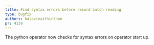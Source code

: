 ```yaml
---
title: Find syntax errors before record batch reading
type: bugfix
authors: balavinaithirthan
pr: 4139
---
```


The python operator now checks for syntax errors on operator start up.

